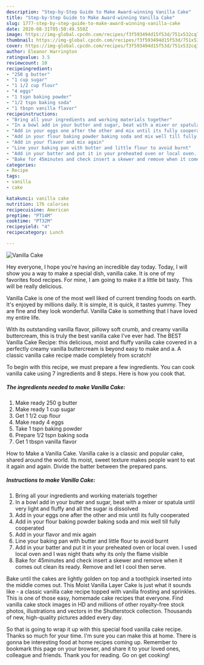 ```yaml
---
description: "Step-by-Step Guide to Make Award-winning Vanilla Cake"
title: "Step-by-Step Guide to Make Award-winning Vanilla Cake"
slug: 1777-step-by-step-guide-to-make-award-winning-vanilla-cake
date: 2020-08-31T05:50:49.550Z
image: https://img-global.cpcdn.com/recipes/f3f593494d15f53d/751x532cq70/vanilla-cake-recipe-main-photo.jpg
thumbnail: https://img-global.cpcdn.com/recipes/f3f593494d15f53d/751x532cq70/vanilla-cake-recipe-main-photo.jpg
cover: https://img-global.cpcdn.com/recipes/f3f593494d15f53d/751x532cq70/vanilla-cake-recipe-main-photo.jpg
author: Eleanor Harrington
ratingvalue: 3.5
reviewcount: 10
recipeingredient:
- "250 g butter"
- "1 cup sugar"
- "1 1/2 cup flour"
- "4 eggs"
- "1 tspn baking powder"
- "1/2 tspn baking soda"
- "1 tbspn vanilla flavor"
recipeinstructions:
- "Bring all your ingredients and working materials together"
- "In a bowl add in your butter and sugar, beat with a mixer or spatula until very light and fluffy and all the sugar is dissolved"
- "Add in your eggs one after the other and mix until its fully cooperated"
- "Add in your flour baking powder baking soda and mix well till fully cooperated"
- "Add in your flavor and mix again"
- "Line your baking pan with butter and little flour to avoid burnt"
- "Add in your batter and put it in your preheated oven or local oven. I used local oven and I was night thats why its only the flame visible"
- "Bake for 45minutes and check insert a skewer and remove when it comes out clean its ready. Remove and let I cool then serve."
categories:
- Recipe
tags:
- vanilla
- cake

katakunci: vanilla cake 
nutrition: 176 calories
recipecuisine: American
preptime: "PT14M"
cooktime: "PT32M"
recipeyield: "4"
recipecategory: Lunch

---
```



![Vanilla Cake](https://img-global.cpcdn.com/recipes/f3f593494d15f53d/751x532cq70/vanilla-cake-recipe-main-photo.jpg)

Hey everyone, I hope you're having an incredible day today. Today, I will show you a way to make a special dish, vanilla cake. It is one of my favorites food recipes. For mine, I am going to make it a little bit tasty. This will be really delicious.

Vanilla Cake is one of the most well liked of current trending foods on earth. It's enjoyed by millions daily. It is simple, it is quick, it tastes yummy. They are fine and they look wonderful. Vanilla Cake is something that I have loved my entire life.

With its outstanding vanilla flavor, pillowy soft crumb, and creamy vanilla buttercream, this is truly the best vanilla cake I&#39;ve ever had. The BEST Vanilla Cake Recipe: this delicious, moist and fluffy vanilla cake covered in a perfectly creamy vanilla buttercream is beyond easy to make and a. A classic vanilla cake recipe made completely from scratch!


To begin with this recipe, we must prepare a few ingredients. You can cook vanilla cake using 7 ingredients and 8 steps. Here is how you cook that.

<!--inarticleads1-->

##### The ingredients needed to make Vanilla Cake:

1. Make ready 250 g butter
1. Make ready 1 cup sugar
1. Get 1 1/2 cup flour
1. Make ready 4 eggs
1. Take 1 tspn baking powder
1. Prepare 1/2 tspn baking soda
1. Get 1 tbspn vanilla flavor


How to Make a Vanilla Cake. Vanilla cake is a classic and popular cake, shared around the world. Its moist, sweet texture makes people want to eat it again and again. Divide the batter between the prepared pans. 

<!--inarticleads2-->

##### Instructions to make Vanilla Cake:

1. Bring all your ingredients and working materials together
1. In a bowl add in your butter and sugar, beat with a mixer or spatula until very light and fluffy and all the sugar is dissolved
1. Add in your eggs one after the other and mix until its fully cooperated
1. Add in your flour baking powder baking soda and mix well till fully cooperated
1. Add in your flavor and mix again
1. Line your baking pan with butter and little flour to avoid burnt
1. Add in your batter and put it in your preheated oven or local oven. I used local oven and I was night thats why its only the flame visible
1. Bake for 45minutes and check insert a skewer and remove when it comes out clean its ready. Remove and let I cool then serve.


Bake until the cakes are lightly golden on top and a toothpick inserted into the middle comes out. This Moist Vanilla Layer Cake is just what it sounds like - a classic vanilla cake recipe topped with vanilla frosting and sprinkles. This is one of those easy, homemade cake recipes that everyone. Find vanilla cake stock images in HD and millions of other royalty-free stock photos, illustrations and vectors in the Shutterstock collection. Thousands of new, high-quality pictures added every day. 

So that is going to wrap it up with this special food vanilla cake recipe. Thanks so much for your time. I'm sure you can make this at home. There is gonna be interesting food at home recipes coming up. Remember to bookmark this page on your browser, and share it to your loved ones, colleague and friends. Thank you for reading. Go on get cooking!
